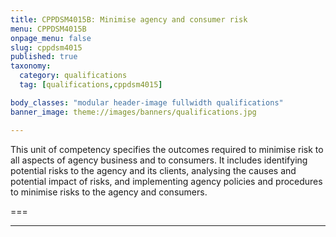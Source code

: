 ```yaml
---
title: CPPDSM4015B: Minimise agency and consumer risk
menu: CPPDSM4015B
onpage_menu: false
slug: cppdsm4015
published: true
taxonomy:
  category: qualifications
  tag: [qualifications,cppdsm4015]

body_classes: "modular header-image fullwidth qualifications"
banner_image: theme://images/banners/qualifications.jpg

---
```


This unit of competency specifies the outcomes required to minimise risk to all aspects of agency business and to consumers. It includes identifying potential risks to the agency and its clients, analysing the causes and potential impact of risks, and implementing agency policies and procedures to minimise risks to the agency and consumers.

===

---
